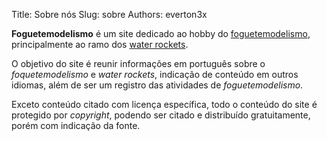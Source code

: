 Title: Sobre nós
Slug: sobre
Authors: everton3x

**Foguetemodelismo** é um site dedicado ao hobby do [foguetemodelismo](foguetemodelismo.html), principalmente ao ramo dos [water rockets](water-rockets.html).

O objetivo do site é reunir informações em português sobre o *foquetemodelismo* e *water rockets*, indicação de conteúdo em outros idiomas, além de ser um registro das atividades de *foguetemodelismo*.

Exceto conteúdo citado com licença específica, todo o conteúdo do site é protegido por *copyright*, podendo ser citado e distribuído gratuitamente, porém com indicação da fonte.
